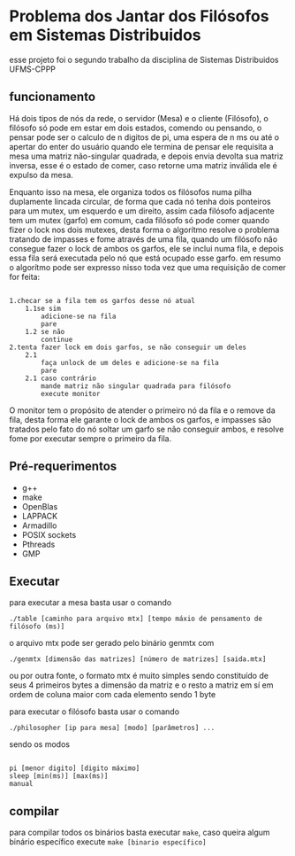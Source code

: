 <h1>Problema dos Jantar dos Filósofos em Sistemas Distribuidos</h1>
esse projeto foi o segundo trabalho da disciplina de Sistemas Distribuidos UFMS-CPPP
<h2>funcionamento</h2>
<p>
Há dois tipos de nós da rede, o servidor (Mesa) e o cliente (Filósofo), o filósofo
só pode em estar em dois estados, comendo ou pensando, o pensar pode ser
o calculo de n digitos de pi, uma espera de n ms ou até o apertar do enter do usuário
quando ele termina de pensar ele requisita a mesa uma matriz não-singular quadrada,
e depois envia devolta sua matriz inversa, esse é o estado de comer, caso retorne uma matriz inválida
ele é expulso da mesa. 
</p>
<p>
Enquanto isso na mesa, ele organiza todos os filósofos numa pilha duplamente lincada
circular, de forma que cada nó tenha dois ponteiros para um mutex, um esquerdo e um direito, assim cada filósofo adjacente 
tem um mutex (garfo) em comum, cada filósofo só pode comer quando fizer o lock nos dois mutexes,
desta forma o algorítmo resolve o problema tratando de impasses e fome através de uma fila, quando um filósofo não consegue
fazer o lock de ambos os garfos, ele se inclui numa fila, e depois essa fila será executada pelo nó que está ocupado esse garfo.
em resumo o algorítmo pode ser expresso nisso toda vez que uma requisição de comer for feita:
</p>
<code>
1.checar se a fila tem os garfos desse nó atual
	1.1se sim
		adicione-se na fila
		pare
	1.2 se não
		continue  
2.tenta fazer lock em dois garfos, se não conseguir um deles
	2.1 
		faça unlock de um deles e adicione-se na fila
		pare
	2.1 caso contrário
		mande matriz não singular quadrada para filósofo
		execute monitor
</code>
<p>
O monitor tem o propósito de atender o primeiro nó da fila e o remove da fila, desta forma ele garante o lock de ambos os garfos, e
impasses são tratados pelo fato do nó soltar um garfo se não conseguir ambos, e resolve fome por executar sempre o primeiro da fila.
</p>
<h2>Pré-requerimentos</h2>
<ul>
	<li>g++</li>
	<li>make</li>
	<li>OpenBlas</li>
	<li>LAPPACK</li>
	<li>Armadillo</li>
	<li>POSIX sockets</li>
	<li>Pthreads</li>
	<li>GMP</li>
</ul>
<h2>Executar</h2>
<p>para executar a mesa basta usar o comando</p>
<code>./table [caminho para arquivo mtx] [tempo máxio de pensamento de filósofo (ms)]</code>
<p>o arquivo mtx pode ser gerado pelo binário genmtx com</p>
<code>./genmtx [dimensão das matrizes] [número de matrizes] [saida.mtx]</code>
<p>ou por outra fonte, o formato mtx é muito simples sendo constituído de seus 4 primeiros bytes
a dimensão da matriz e o resto a matriz em sí em ordem de coluna maior com cada elemento sendo 1 byte
</p>
<p>para executar o filósofo basta usar o comando</p>
<code>./philosopher [ip para mesa] [modo] [parâmetros] ...</code>
<p>sendo os modos</p>
<code>
pi [menor digito] [digito máximo] 
sleep [min(ms)] [max(ms)] 
manual
</code>
<h2>compilar</h2>
<p>para compilar todos os binários basta executar <code>make</code>, caso queira algum binário específico
execute <code>make [binario específico]</code></p>